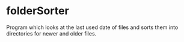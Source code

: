# folderSorter
Program which looks at the last used date of files and sorts them into directories for newer and older files. 
